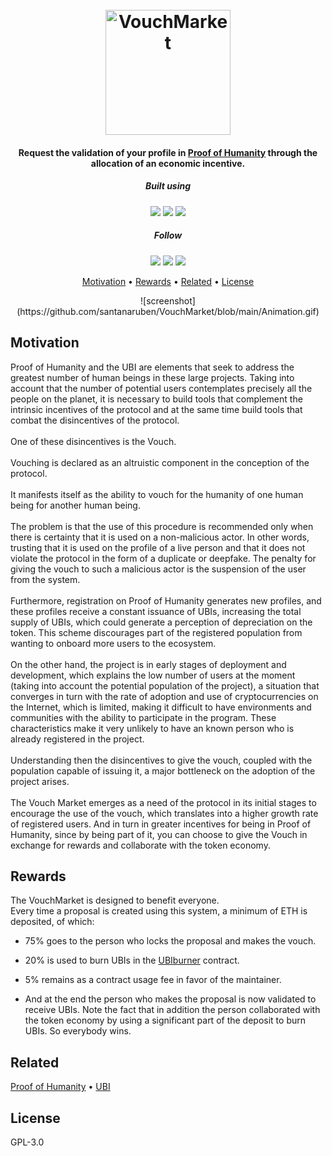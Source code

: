 <h1 align="center">
  <br>
  <a href="https://vouch.market"><img src="https://raw.githubusercontent.com/santanaruben/VouchMarket/main/public/img/logo/logo.png" alt="VouchMarket" width="200"></a>
</h1>

<h4 align="center">Request the validation of your profile in <a href="https://proofofhumanity.id" target="_blank">Proof of Humanity</a> through the allocation of an economic incentive.</h4>

<h5 align="center">Built using</h5>
<p align="center">
    <img src="https://img.shields.io/badge/solidity-0.8.17-black?style=flat&logo=solidity">
    <img src="https://img.shields.io/badge/react-black?style=flat&logo=react">
    <img src="https://img.shields.io/badge/materialUI-black?style=flat&logo=material-ui">
</p>

<h5 align="center">Follow</h5>
<p align="center">
<a href="https://github.com/santanaruben/vouchmarket"><img src="https://img.shields.io/badge/github-black?style=flat&logo=github"></a>
  <a href="https://t.me/vouchmarket"><img src="https://img.shields.io/badge/telegram-blue?style=flat&logo=telegram"></a>
  <a href="https://twitter.com/vouchmarket">
      <img src="https://img.shields.io/badge/twitter-lightblue?style=flat&logo=twitter"/>
  </a>
</p>

<p align="center">
  <a href="#motivation">Motivation</a> •
  <a href="#rewards">Rewards</a> •
  <a href="#related">Related</a> •
  <a href="#license">License</a>
</p>

<p align="center">
![screenshot](https://github.com/santanaruben/VouchMarket/blob/main/Animation.gif)
</p>

## Motivation

Proof of Humanity and the UBI are elements that seek to address the greatest number of human beings in these large projects. Taking into account that the number of potential users contemplates precisely all the people on the planet, it is necessary to build tools that complement the intrinsic incentives of the protocol and at the same time build tools that combat the disincentives of the protocol.<br/><br/>One of these disincentives is the Vouch.<br/><br/>Vouching is declared as an altruistic component in the conception of the protocol.<br/><br/>It manifests itself as the ability to vouch for the humanity of one human being for another human being.<br/><br/>The problem is that the use of this procedure is recommended only when there is certainty that it is used on a non-malicious actor. In other words, trusting that it is used on the profile of a live person and that it does not violate the protocol in the form of a duplicate or deepfake. The penalty for giving the vouch to such a malicious actor is the suspension of the user from the system.<br/><br/>Furthermore, registration on Proof of Humanity generates new profiles, and these profiles receive a constant issuance of UBIs, increasing the total supply of UBIs, which could generate a perception of depreciation on the token. This scheme discourages part of the registered population from wanting to onboard more users to the ecosystem.<br/><br/>On the other hand, the project is in early stages of deployment and development, which explains the low number of users at the moment (taking into account the potential population of the project), a situation that converges in turn with the rate of adoption and use of cryptocurrencies on the Internet, which is limited, making it difficult to have environments and communities with the ability to participate in the program. These characteristics make it very unlikely to have an known person who is already registered in the project.<br/><br/>Understanding then the disincentives to give the vouch, coupled with the population capable of issuing it, a major bottleneck on the adoption of the project arises.<br/><br/>The Vouch Market emerges as a need of the protocol in its initial stages to encourage the use of the vouch, which translates into a higher growth rate of registered users. And in turn in greater incentives for being in Proof of Humanity, since by being part of it, you can choose to give the Vouch in exchange for rewards and collaborate with the token economy.

## Rewards

The VouchMarket is designed to benefit everyone.<br/>Every time a proposal is created using this system, a minimum of ETH is deposited, of which:

- 75% goes to the person who locks the proposal and makes the vouch.

- 20% is used to burn UBIs in the [UBIburner](https://ubiburner.com) contract.

- 5% remains as a contract usage fee in favor of the maintainer.

- And at the end the person who makes the proposal is now validated to receive UBIs. Note the fact that in addition the person collaborated with the token economy by using a significant part of the deposit to burn UBIs. So everybody wins.

## Related

[Proof of Humanity](https://proofofhumanity.id)
•
[UBI](https://democracy.earth)

## License

GPL-3.0
